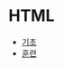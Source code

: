 # HTML

- [기초](https://github.com/worldsource93/this_and_that/tree/main/DoodlingNotes/Study/HTML/기초)
- [훈련](https://github.com/worldsource93/this_and_that/tree/main/DoodlingNotes/Study/HTML/훈련)
